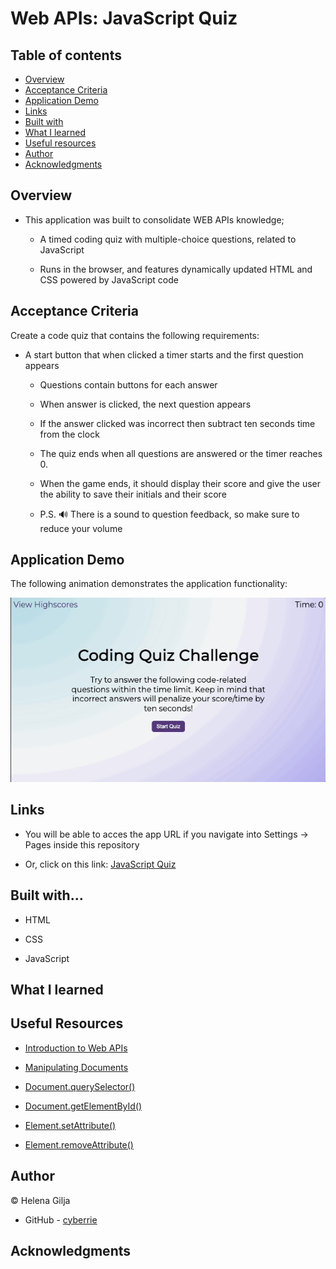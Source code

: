# Web APIs: JavaScript Quiz

## Table of contents

- [Overview](#overview)
- [Acceptance Criteria](#acceptance-criteria)
- [Application Demo](#application-demo)
- [Links](#links)
- [Built with](#built-with)
- [What I learned](#what-i-learned)
- [Useful resources](#useful-resources)
- [Author](#author)
- [Acknowledgments](#acknowledgments)

## Overview

- This application was built to consolidate WEB APIs knowledge;

  - A timed coding quiz with multiple-choice questions, related to JavaScript

  - Runs in the browser, and features dynamically updated HTML and CSS powered by JavaScript code

## Acceptance Criteria

Create a code quiz that contains the following requirements:

- A start button that when clicked a timer starts and the first question appears

  - Questions contain buttons for each answer

  - When answer is clicked, the next question appears

  - If the answer clicked was incorrect then subtract ten seconds time from the clock

  - The quiz ends when all questions are answered or the timer reaches 0.

  - When the game ends, it should display their score and give the user the ability to save their initials and their score

  - P.S. 🔊 There is a sound to question feedback, so make sure to reduce your volume

## Application Demo

The following animation demonstrates the application functionality:

![Animation of code quiz. Presses button to start quiz. Clicks the button for the answer to each question, displays if answer was correct or incorrect. Quiz finishes and displays high scores. User adds their intials, then clears their intials and starts over.](./assets/coding-quiz.gif)

## Links

- You will be able to acces the app URL if you navigate into Settings → Pages inside this repository

- Or, click on this link: [JavaScript Quiz]()

## Built with...

- HTML

- CSS

- JavaScript

## What I learned

## Useful Resources

- [Introduction to Web APIs](https://developer.mozilla.org/en-US/docs/Learn/JavaScript/Client-side_web_APIs/Introduction)

- [Manipulating Documents](https://developer.mozilla.org/en-US/docs/Learn/JavaScript/Client-side_web_APIs/Manipulating_documents)

- [Document.querySelector()](https://developer.mozilla.org/en-US/docs/Web/API/Document/querySelector)

- [Document.getElementById()](https://developer.mozilla.org/en-US/docs/Web/API/Document/getElementById)

- [Element.setAttribute()](https://developer.mozilla.org/en-US/docs/Web/API/Element/setAttribute)

- [Element.removeAttribute()](https://developer.mozilla.org/en-US/docs/Web/API/Element/removeAttribute)

## Author

©️ Helena Gilja

- GitHub - [cyberrie](https://github.com/cyberrie)

## Acknowledgments
